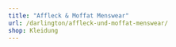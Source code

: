 ```yaml
---
title: "Affleck & Moffat Menswear"
url: /darlington/affleck-und-moffat-menswear/
shop: Kleidung
---
```

